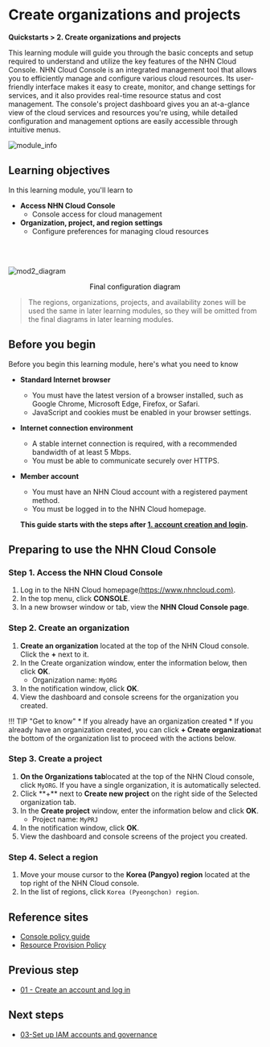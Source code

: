 # Create organizations and projects
**Quickstarts > 2. Create organizations and projects**

This learning module will guide you through the basic concepts and setup required to understand and utilize the key features of the NHN Cloud Console. NHN Cloud Console is an integrated management tool that allows you to efficiently manage and configure various cloud resources. Its user-friendly interface makes it easy to create, monitor, and change settings for services, and it also provides real-time resource status and cost management. 
The console's project dashboard gives you an at-a-glance view of the cloud services and resources you're using, while detailed configuration and management options are easily accessible through intuitive menus.

![module_info](https://kr1-api-object-storage.nhncloudservice.com/v1/AUTH_2acdfabf4efe4efc8a04c00b348110c9/cdn_origin/prod_cloud_quickstarts/module_info/%EC%A1%B0%EC%A7%81%EA%B3%BC%20%ED%94%84%EB%A1%9C%EC%A0%9D%ED%8A%B8%20%EC%83%9D%EC%84%B1.png)
## Learning objectives

In this learning module, you'll learn to

* **Access NHN Cloud Console**
    * Console access for cloud management
* **Organization, project, and region settings**
    * Configure preferences for managing cloud resources

<br></br>

![mod2_diagram](https://kr1-api-object-storage.nhncloudservice.com/v1/AUTH_2acdfabf4efe4efc8a04c00b348110c9/cdn_origin/prod_cloud_quickstarts/%EB%AA%A8%EB%93%88%202.%20%EC%A1%B0%EC%A7%81%EA%B3%BC%20%ED%94%84%EB%A1%9C%EC%A0%9D%ED%8A%B8%20%EC%83%9D%EC%84%B1.png)

<p style="text-align: center; color: black;">Final configuration diagram</p>

> The regions, organizations, projects, and availability zones will be used the same in later learning modules, so they will be omitted from the final diagrams in later learning modules.

## Before you begin

Before you begin this learning module, here's what you need to know

* **Standard Internet browser**
    * You must have the latest version of a browser installed, such as Google Chrome, Microsoft Edge, Firefox, or Safari.
    * JavaScript and cookies must be enabled in your browser settings.
* **Internet connection environment**
    * A stable internet connection is required, with a recommended bandwidth of at least 5 Mbps.
    * You must be able to communicate securely over HTTPS.
* **Member account**
    * You must have an NHN Cloud account with a registered payment method.
    * You must be logged in to the NHN Cloud homepage.

    **This guide starts with the steps after [1. account creation and login](https://docs.nhncloud.com/en/quickstarts/en/create-account/).**

## Preparing to use the NHN Cloud Console

### Step 1. Access the NHN Cloud Console

1. Log in to the NHN Cloud homepage[(https://www.nhncloud.com)](https://www.nhncloud.com/).
2. In the top menu, click **CONSOLE**.
3. In a new browser window or tab, view the **NHN Cloud Console page**.

### Step 2. Create an organization

1. **Create an organization** located at the top of the NHN Cloud console. Click the **+** next to it.
2. In the Create organization window, enter the information below, then click **OK**.
    * Organization name: `MyORG`
3. In the notification window, click **OK**.
4. View the dashboard and console screens for the organization you created.

!!! TIP "Get to know"
\* If you already have an organization created
\* If you already have an organization created, you can click **+ Create organization**at the bottom of the organization list to proceed with the actions below.

### Step 3. Create a project

1. **On the Organizations tab**located at the top of the NHN Cloud console, click `MyORG`. If you have a single organization, it is automatically selected.
2. Click \*\*+** next to **Create new project** on the right side of the Selected organization tab.
3. In the **Create project** window, enter the information below and click **OK**.
    * Project name: `MyPRJ`
4. In the notification window, click **OK**.
5. View the dashboard and console screens of the project you created.

### Step 4. Select a region

1. Move your mouse cursor to the **Korea (Pangyo) region** located at the top right of the NHN Cloud console.
2. In the list of regions, click `Korea (Pyeongchon) region`.

## Reference sites

* [Console policy guide](https://docs.nhncloud.com/en/nhncloud/en/console-guide/)
* [Resource Provision Policy](https://docs.nhncloud.com/en/nhncloud/en/resource-policy/)

## Previous step

* [01 - Create an account and log in](https://docs.nhncloud.com/en/quickstarts/en/create-account/)

## Next steps

* [03-Set up IAM accounts and governance](https://docs.nhncloud.com/en/quickstarts/en/iam-accounts/)
